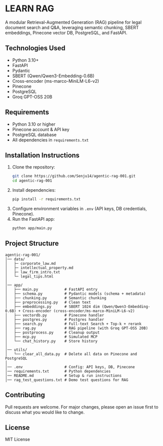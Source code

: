 # LEARN RAG

A modular Retrieval-Augmented Generation (RAG) pipeline for legal document search and Q&A, leveraging semantic chunking, SBERT embeddings, Pinecone vector DB, PostgreSQL, and FastAPI.

## Technologies Used

- Python 3.10+
- FastAPI
- Pydantic
- SBERT (Qwen/Qwen3-Embedding-0.6B)
- Cross-encoder (ms-marco-MiniLM-L6-v2)
- Pinecone
- PostgreSQL
- Groq GPT-OSS 20B

## Requirements

- Python 3.10 or higher
- Pinecone account & API key
- PostgreSQL database
- All dependencies in `requirements.txt`

## Installation Instructions

1. Clone the repository:
	```bash
	git clone https://github.com/Senju14/agentic-rag-001.git
	cd agentic-rag-001
	```
2. Install dependencies:
	```bash
	pip install -r requirements.txt
	```
3. Configure environment variables in `.env` (API keys, DB credentials, Pinecone).
4. Run the FastAPI app:
	```bash
	python app/main.py
	```

## Project Structure

```text
agentic-rag-001/
│── data/
│   ├─ corporate_law.md
│   ├─ intellectual_property.md
│   ├─ law_firm_intro.txt
│   └─ legal_tips.html
│
│── app/
│   ├── main.py            # FastAPI entry
│   ├── schema.py          # Pydantic models (schema + metadata)
│   ├── chunking.py        # Semantic chunking
│   ├── preprocessing.py   # Clean text
│   ├── embeddings.py      # SBERT 1024 dim (Qwen/Qwen3-Embedding-0.6B) + Cross-encoder (cross-encoder/ms-marco-MiniLM-L6-v2)
│   ├── vectordb.py        # Pinecone handler
│   ├── postgres.py        # Postgres handler
│   ├── search.py          # Full-text Search + Top-k + rerank
│   ├── rag.py             # RAG pipeline (with Groq GPT-OSS 20B)
│   ├── postprocess.py     # Cleanup output
│   ├── mcp.py             # Simulated MCP
│   └── chat_history.py    # Store history 
│
│── utils/
│   └── clear_all_data.py  # Delete all data on Pinecone and PostgreSQL
│
│── .env                   # Config: API keys, DB, Pinecone
│── requirements.txt       # Python dependencies
│── README.md              # Setup & run instructions
│── rag_test_questions.txt # Demo test questions for RAG
```

## Contributing

Pull requests are welcome. For major changes, please open an issue first to discuss what you would like to change.

## License

MIT License
